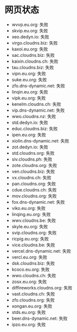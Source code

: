 # 网页状态
- wvvp.eu.org: 失败
- skvip.eu.org: 失败
- xeo.dedyn.io: 失败
- virgo.cloudns.biz: 失败
- kaxoi.eu.org: 失败
- sac.cloudns.biz: 失败
- kaixin.cloudns.ch: 失败
- tau.cloudns.biz: 失败
- vipn.eu.org: 失败
- suke.eu.org: 失败
- zfo.dns-dynamic.net: 失败
- linqin.eu.org: 失败
- vipk.eu.org: 失败
- kenelm.cloudns.ch: 失败
- vip.dns-dynamic.net: 失败
- wwo.cloudns.nz: 失败
- std.dedyn.io: 失败
- educ.cloudns.biz: 失败
- ipen.eu.org: 失败
- xiolin.dns-dynamic.net: 失败
- zot.dedyn.io: 失败
- std.cloudns.org: 失败
- siv.cloudns.ph: 失败
- zote.cloudns.org: 失败
- ven.cloudns.biz: 失败
- vx.cloudns.ch: 失败
- pan.cloudns.org: 失败
- cdue.cloudns.ch: 失败
- mov.cloudns.org: 失败
- fox.dns-dynamic.net: 失败
- viko.eu.org: 失败
- linqing.eu.org: 失败
- wwv.cloudns.be: 失败
- skyle.eu.org: 失败
- svip.cloudns.org: 失败
- ricpig.eu.org: 失败
- vice.cloudns.be: 失败
- vercel.dns-dynamic.net: 失败
- vercl.eu.org: 失败
- dsk.cloudns.biz: 失败
- kcoco.eu.org: 失败
- wwo.cloudns.ch: 失败
- zosx.eu.org: 失败
- diffireworks.cloudns.org: 失败
- vast.cloudns.ch: 失败
- zfo.cloudns.org: 失败
- xongan.eu.org: 失败
- stds.eu.org: 失败
- beer.dns-dynamic.net: 失败
- ipzo.eu.org: 失败

